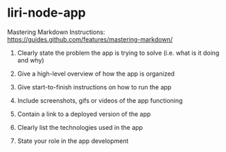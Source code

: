 # liri-node-app
Mastering Markdown Instructions: 
https://guides.github.com/features/mastering-markdown/

1. Clearly state the problem the app is trying to solve (i.e. what is it doing and why)

2. Give a high-level overview of how the app is organized
3. Give start-to-finish instructions on how to run the app

4. Include screenshots, gifs or videos of the app functioning

5. Contain a link to a deployed version of the app

6. Clearly list the technologies used in the app

7. State your role in the app development